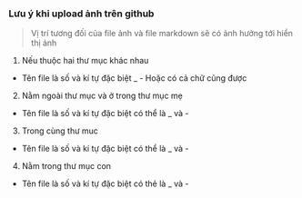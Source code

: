 ### Lưu ý khi upload ảnh trên github


> Vị trí tương đối của file ảnh và file markdown sẽ có ảnh hưởng tới hiển thị ảnh

1. Nếu thuộc hai thư mục khác nhau 
- Tên file là số và kí tự  đặc biệt _  -  Hoặc có cả chữ cũng được

2. Nằm ngoài thư mục và ở trong thư mục mẹ
- Tên file là số và kí tự đặc biệt có thể là _ và -

3. Trong cùng thư muc 
- Tên file là số và kí tự đặc biệt có thể là _ và -

4. Nằm trong thư mục con 
- Tên file là số và kí tự đặc biệt có thẻ là _ và -
